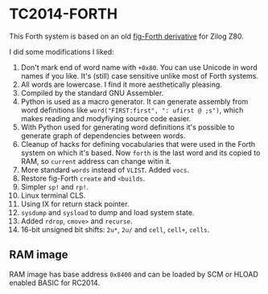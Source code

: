 # TC2014-FORTH

This Forth system is based on an old [fig-Forth derivative](https://github.com/rachel8973/RC2014-FORTH) for Zilog Z80.

I did some modifications I liked:
1. Don't mark end of word name with `+0x80`. You can use Unicode in word names if you like. It's (still) case sensitive unlike most of Forth systems.
2. All words are lowercase. I find it more aesthetically pleasing.
3. Compiled by the standard GNU Assembler.
4. Python is used as a macro generator. It can generate assembly from word definitions like `word("FIRST:first", ": ufirst @ ;s")`, which makes reading and modyfiying source code easier.
5. With Python used for generating word definitions it's possible to generate graph of dependencies between words.
6. Cleanup of hacks for defining vocabularies that were used in the Forth system on which it's based. Now `forth` is the last word and its copied to RAM, so `current` address can change witin it.
7. More standard `words` instead of `VLIST`. Added `vocs`.
8. Restore fig-Forth `create` and `<builds`.
9. Simpler `sp!` and `rp!`.
10. Linux terminal CLS.
11. Using IX for return stack pointer.
12. `sysdump` and `sysload` to dump and load system state.
13. Added `rdrop`, `cmove>` and `recurse`.
14. 16-bit unsigned bit shifts: `2u*`, `2u/` and `cell`, `cell+`, `cells`.

## RAM image

RAM image has base address `0x8400` and can be loaded by SCM or HLOAD enabled BASIC for RC2014.